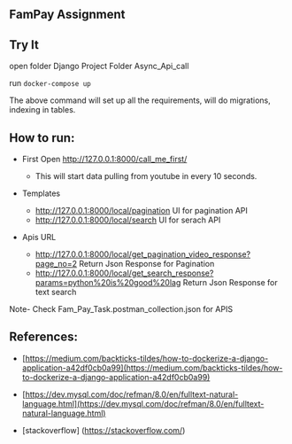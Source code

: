 FamPay Assignment
---


Try It
---

open folder Django Project Folder Async_Api_call

run `docker-compose up`

The above command will set up all the requirements, will do migrations, indexing in tables.



How to run:
---

- First Open http://127.0.0.1:8000/call_me_first/
	- This will start data pulling from youtube in every 10 seconds.


- Templates
	- http://127.0.0.1:8000/local/pagination   UI for pagination API
	- http://127.0.0.1:8000/local/search       UI for serach API


- Apis URL
	- http://127.0.0.1:8000/local/get_pagination_video_response?page_no=2 Return Json Response for Pagination
	- http://127.0.0.1:8000/local/get_search_response?params=python%20is%20good%20lag Return Json Response for text search


Note- Check Fam_Pay_Task.postman_collection.json for APIS

References:
---

- [https://medium.com/backticks-tildes/how-to-dockerize-a-django-application-a42df0cb0a99](https://medium.com/backticks-tildes/how-to-dockerize-a-django-application-a42df0cb0a99)

- [https://dev.mysql.com/doc/refman/8.0/en/fulltext-natural-language.html](https://dev.mysql.com/doc/refman/8.0/en/fulltext-natural-language.html)

- [stackoverflow] (https://stackoverflow.com/)



